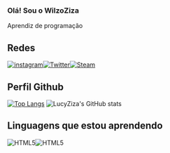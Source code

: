 
### Olá! Sou o WilzoZiza
Aprendiz de programação

## Redes
[![instagram](https://img.shields.io/badge/Instagram-E4405F?style=for-the-badge&logo=instagram&logoColor=white)](https://www.instagram.com/u_ill.so/)[![Twitter](https://img.shields.io/badge/Twitter-1DA1F2?style=for-the-badge&logo=twitter&logoColor=white)](https://twitter.com/WilsonZizzas)[![Steam](https://img.shields.io/badge/Steam-000000?style=for-the-badge&logo=steam&logoColor=white)](https://steamcommunity.com/id/uilso/)

## Perfil Github
[![Top Langs](https://github-readme-stats.vercel.app/api/top-langs/?username=WilzoZiza)](https://github.com/anuraghazra/github-readme-stats)
![LucyZiza's GitHub stats](https://github-readme-stats.vercel.app/api?username=WilzoZiza&show_icons=true&theme=cobalt)

## Linguagens que estou aprendendo

<div style="display: inline-block">
<img aling="center" alt="HTML5" src="https://img.shields.io/badge/HTML5-E34F26?style=for-the-badge&logo=html5&logoColor=white">
</div><div style="display: inline-block">
<img aling="center" alt="HTML5" src="https://img.shields.io/badge/CSS3-1572B6?style=for-the-badge&logo=css3&logoColor=white">
</div>





